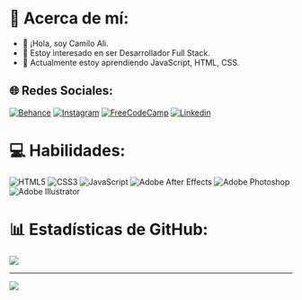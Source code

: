 # 💫 Acerca de mí:
- 👋 ¡Hola, soy Camilo Ali.
- 👀 Estoy interesado en ser Desarrollador Full Stack.
- 🌱 Actualmente estoy aprendiendo JavaScript, HTML, CSS.


## 🌐 Redes Sociales:
[![Behance](https://img.shields.io/badge/Behance-0054F7?style=for-the-badge&logo=behance&logoColor=white)](https://behance.net/camiloali) [![Instagram](https://img.shields.io/badge/Instagram-E4405F?style=for-the-badge&logo=instagram&logoColor=white)](https://instagram.com/camiloaliv2) [![FreeCodeCamp](https://img.shields.io/badge/freecodecamp-27273D?style=for-the-badge&logo=freecodecamp&logoColor=white)](https://www.freecodecamp.org/CamiloAli) [![Linkedin](https://img.shields.io/badge/LinkedIn-0077B5?style=for-the-badge&logo=linkedin&logoColor=white)](https://www.linkedin.com/in/camiloali/)

# 💻 Habilidades:
![HTML5](https://img.shields.io/badge/html5-%23E34F26.svg?style=for-the-badge&logo=html5&logoColor=white) ![CSS3](https://img.shields.io/badge/css3-%231572B6.svg?style=for-the-badge&logo=css3&logoColor=white) ![JavaScript](https://img.shields.io/badge/javascript-%23323330.svg?style=for-the-badge&logo=javascript&logoColor=%23F7DF1E) ![Adobe After Effects](https://img.shields.io/badge/Adobe%20After%20Effects-9999FF.svg?style=for-the-badge&logo=Adobe%20After%20Effects&logoColor=white) ![Adobe Photoshop](https://img.shields.io/badge/adobephotoshop-%2331A8FF.svg?style=for-the-badge&logo=adobephotoshop&logoColor=white) ![Adobe Illustrator](https://img.shields.io/badge/adobeillustrator-%23FF9A00.svg?style=for-the-badge&logo=adobeillustrator&logoColor=white)
# 📊 Estadísticas de GitHub:
![](https://github-readme-stats.vercel.app/api?username=camiloali&theme=dark&hide_border=true&include_all_commits=false&count_private=true)<br/>

---
[![](https://visitcount.itsvg.in/api?id=camiloali&label=Profile%20Views&color=2&icon=4&pretty=true)](https://visitcount.itsvg.in)
